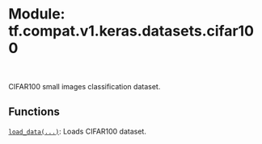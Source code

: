 <div itemscope itemtype="http://developers.google.com/ReferenceObject">
<meta itemprop="name" content="tf.compat.v1.keras.datasets.cifar100" />
<meta itemprop="path" content="Stable" />
</div>

# Module: tf.compat.v1.keras.datasets.cifar100


<table class="tfo-notebook-buttons tfo-api" align="left">
</table>



CIFAR100 small images classification dataset.



## Functions

[`load_data(...)`](../../../../../tf/keras/datasets/cifar100/load_data.md): Loads CIFAR100 dataset.

